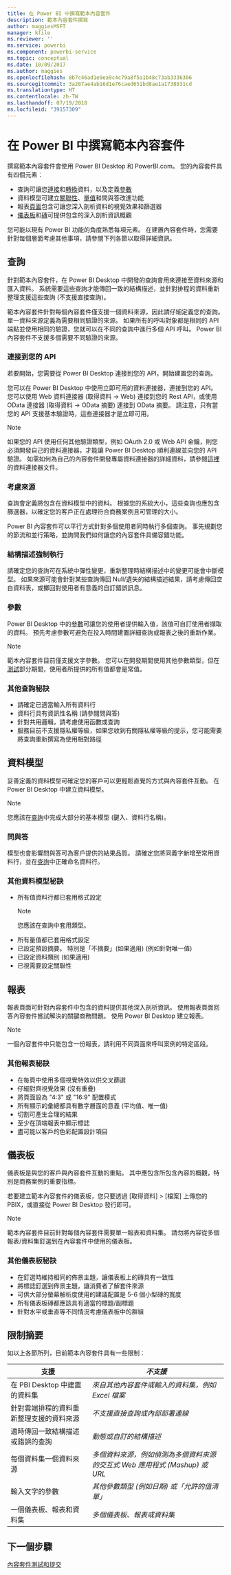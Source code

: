 ```yaml
---
title: 在 Power BI 中撰寫範本內容套件
description: 範本內容套件撰寫
author: maggiesMSFT
manager: kfile
ms.reviewer: ''
ms.service: powerbi
ms.component: powerbi-service
ms.topic: conceptual
ms.date: 10/09/2017
ms.author: maggies
ms.openlocfilehash: 8b7c46ad1e9ea9c4c79a8f5a1b48c73ab3336306
ms.sourcegitcommit: 3a287ae4ab16d1e76caed651bd8ae1a1738831cd
ms.translationtype: HT
ms.contentlocale: zh-TW
ms.lasthandoff: 07/19/2018
ms.locfileid: "39157309"
---
```

# <a name="author-template-content-packs-in-power-bi"></a>在 Power BI 中撰寫範本內容套件
撰寫範本內容套件會使用 Power BI Desktop 和 PowerBI.com。 您的內容套件具有四個元素︰

* 查詢可讓您[連接](desktop-connect-to-data.md)和[轉換](desktop-query-overview.md)資料，以及定義[參數](https://powerbi.microsoft.com/blog/deep-dive-into-query-parameters-and-power-bi-templates/)  
* 資料模型可建立[關聯性](desktop-create-and-manage-relationships.md)、[量值](desktop-measures.md)和問與答改進功能  
* 報表[頁面](desktop-report-view.md)包含可讓您深入剖析資料的視覺效果和篩選器  
* [儀表板](service-dashboards.md)和[磚](service-dashboard-create.md)可提供包含的深入剖析資訊概觀  

您可能以現有 Power BI 功能的角度熟悉每項元素。 在建置內容套件時，您需要針對每個層面考慮其他事項，請參閱下列各節以取得詳細資訊。

<a name="queries"></a>

## <a name="queries"></a>查詢
針對範本內容套件，在 Power BI Desktop 中開發的查詢會用來連接至資料來源和匯入資料。 系統需要這些查詢才能傳回一致的結構描述，並針對排程的資料重新整理支援這些查詢 (不支援直接查詢)。

範本內容套件針對每個內容套件僅支援一個資料來源，因此請仔細定義您的查詢。 單一資料來源定義為需要相同驗證的來源。 如果所有的呼叫對象都是相同的 API 端點並使用相同的驗證，您就可以在不同的查詢中進行多個 API 呼叫。 Power BI 內容套件不支援多個需要不同驗證的來源。

### <a name="connect-to-your-api"></a>連接到您的 API
若要開始，您需要從 Power BI Desktop 連接到您的 API，開始建置您的查詢。

您可以在 Power BI Desktop 中使用立即可用的資料連接器，連接到您的 API。 您可以使用 Web 資料連接器 (取得資料 -> Web) 連接到您的 Rest API，或使用 OData 連接器 (取得資料 -> OData 摘要) 連接到 OData 摘要。 請注意，只有當您的 API 支援基本驗證時，這些連接器才是立即可用。

> [!NOTE]
> 如果您的 API 使用任何其他驗證類型，例如 OAuth 2.0 或 Web API 金鑰，則您必須開發自己的資料連接器，才能讓 Power BI Desktop 順利連線並向您的 API 驗證。 如需如何為自己的內容套件開發專屬資料連接器的詳細資料，請參閱[這裡](https://aka.ms/DataConnectors)的資料連接器文件。 
>
>

### <a name="consider-the-source"></a>考慮來源
查詢會定義將包含在資料模型中的資料。 根據您的系統大小，這些查詢也應包含篩選器，以確定您的客戶正在處理符合商務案例且可管理的大小。

Power BI 內容套件可以平行方式針對多個使用者同時執行多個查詢。  事先規劃您的節流和並行策略，並詢問我們如何讓您的內容套件具備容錯功能。

### <a name="schema-enforcement"></a>結構描述強制執行
請確定您的查詢可在系統中彈性變更，重新整理時結構描述中的變更可能會中斷模型。 如果來源可能會針對某些查詢傳回 Null/遺失的結構描述結果，請考慮傳回空白資料表，或擲回對使用者有意義的自訂錯誤訊息。

### <a name="parameters"></a>參數
Power BI Desktop 中的[參數](https://powerbi.microsoft.com/blog/deep-dive-into-query-parameters-and-power-bi-templates/)可讓您的使用者提供輸入值，該值可自訂使用者擷取的資料。 預先考慮參數可避免在投入時間建置詳細查詢或報表之後的重新作業。

> [!NOTE]
> 範本內容套件目前僅支援文字參數。 您可以在開發期間使用其他參數類型，但在[測試](template-content-pack-testing.md#templates)部分期間，使用者所提供的所有值都會是常值。
>
>

### <a name="additional-query-tips"></a>其他查詢秘訣

* 請確定已適當輸入所有資料行
* 資料行具有資訊性名稱 (請參閱問與答)  
* 針對共用邏輯，請考慮使用函數或查詢  
* 服務目前不支援隱私權等級，如果您收到有關隱私權等級的提示，您可能需要將查詢重新撰寫為使用相對路徑  

## <a name="data-model"></a>資料模型

妥善定義的資料模型可確定您的客戶可以更輕鬆直覺的方式與內容套件互動。 在 Power BI Desktop 中建立資料模型。

> [!NOTE]
> 您應該在[查詢](#queries)中完成大部分的基本模型 (鍵入、資料行名稱)。
>
>

### <a name="qa"></a>問與答
模型也會影響問與答可為客戶提供的結果品質。 請確定您將同義字新增至常用資料行，並在[查詢](#queries)中正確命名資料行。

### <a name="additional-data-model-tips"></a>其他資料模型秘訣
* 所有值資料行都已套用格式設定
    >[!NOTE]
    >您應該在查詢中套用類型。  
* 所有量值都已套用格式設定  
* 已設定預設摘要。 特別是「不摘要」(如果適用) (例如針對唯一值)  
* 已設定資料類別 (如果適用)  
* 已視需要設定關聯性  

## <a name="reports"></a>報表
報表頁面可針對內容套件中包含的資料提供其他深入剖析資訊。 使用報表頁面回答內容套件嘗試解決的關鍵商務問題。 使用 Power BI Desktop 建立報表。

> [!NOTE]
> 一個內容套件中只能包含一份報表，請利用不同頁面來呼叫案例的特定區段。
>
>

### <a name="additional-report-tips"></a>其他報表秘訣
* 在每頁中使用多個視覺特效以供交叉篩選  
* 仔細對齊視覺效果 (沒有重疊)  
* 將頁面設為 "4:3" 或 "16:9" 配置模式  
* 所有顯示的彙總都具有數字層面的意義 (平均值、唯一值)  
* 切割可產生合理的結果  
* 至少在頂端報表中顯示標誌  
* 盡可能以客戶的色彩配置設計項目  

<a name="dashboard"></a>

## <a name="dashboard"></a>儀表板
儀表板是與您的客戶與內容套件互動的重點。 其中應包含所包含內容的概觀，特別是商務案例的重要指標。

若要建立範本內容套件的儀表板，您只要透過 [取得資料] > [檔案] 上傳您的 PBIX，或直接從 Power BI Desktop 發行即可。

> [!NOTE]
> 範本內容套件目前針對每個內容套件需要單一報表和資料集。 請勿將內容從多個報表/資料集釘選到在內容套件中使用的儀表板。
>
>

### <a name="additional-dashboard-tips"></a>其他儀表板秘訣
* 在釘選時維持相同的佈景主題，讓儀表板上的磚具有一致性  
* 將標誌釘選到佈景主題，讓消費者了解套件來源  
* 可供大部分螢幕解析度使用的建議配置是 5-6 個小型磚的寬度  
* 所有儀表板磚都應該具有適當的標題/副標題  
* 針對水平或垂直等不同情況考慮儀表板中的群組  

<a name="restrictions"></a>

## <a name="summary-of-restrictions"></a>限制摘要
如以上各節所列，目前範本內容套件具有一些限制︰  

| 支援 | *不支援* |
| --- | --- |
| 在 PBI Desktop 中建置的資料集 |*來自其他內容套件或輸入的資料集，例如 Excel 檔案* |
| 針對雲端排程的資料重新整理支援的資料來源 |*不支援直接查詢或內部部署連線* |
| 適時傳回一致結構描述或錯誤的查詢 |*動態或自訂的結構描述* |
| 每個資料集一個資料來源 |*多個資料來源，例如偵測為多個資料來源的交互式 Web 應用程式 (Mashup) 或 URL* |
| 輸入文字的參數 |*其他參數類型 (例如日期) 或「允許的值清單」* |
| 一個儀表板、報表和資料集 |*多個儀表板、報表或資料集* |

## <a name="next-step"></a>下一個步驟
[內容套件測試和提交](template-content-pack-testing.md)
